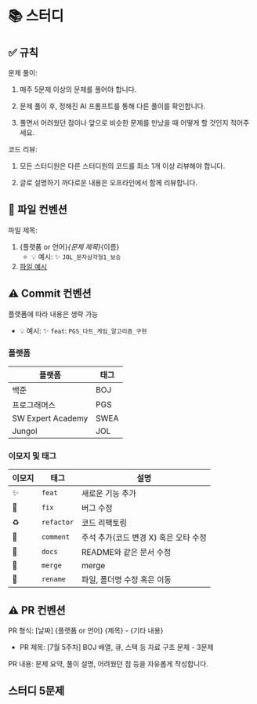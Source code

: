 # 📚 스터디

## ✅ 규칙

문제 풀이:

1. 매주 5문제 이상의 문제를 풀어야 합니다.

2. 문제 풀이 후, 정해진 AI 프롬프트를 통해 다른 풀이를 확인합니다.

3. 풀면서 어려웠던 점이나 앞으로 비슷한 문제를 만났을 때 어떻게 할 것인지 적어주세요.

코드 리뷰:

1. 모든 스터디원은 다른 스터디원의 코드를 최소 1개 이상 리뷰해야 합니다.

2. 글로 설명하기 까다로운 내용은 오프라인에서 함께 리뷰합니다.

## 📄 파일 컨벤션

파일 제목:
1.  {플랫폼 or 언어}_{문제 제목}_{이름}
    -  💡 예시: ✨ `JOL_문자삼각형1_보승`
2. [파일 예시](./25년/7월/5주차/JOL_문자삼각형1_보승.md)



## ⚠️ Commit 컨벤션

플랫폼에 따라 내용은 생략 가능
- 💡 예시: ✨ `feat`: `PGS_다트_게임_알고리즘_구현`

### 플랫폼

| 플랫폼 | 태그 |
|---|---|
| 백준 | BOJ |
| 프로그래머스 | PGS |
| SW Expert Academy | SWEA |
| Jungol | JOL |

### 이모지 및 태그


| 이모지 | 태그 | 설명 |
|---|---|---|
| ✨ | `feat` | 새로운 기능 추가 |
| 🐛 | `fix` | 버그 수정 |
| ♻️ | `refactor` | 코드 리팩토링 |
| 📝 | `comment` | 주석 추가(코드 변경 X) 혹은 오타 수정 |
| 📄 | `docs` | README와 같은 문서 수정 |
| 🔀 | `merge` | merge |
| 🚚 | `rename` | 파일, 폴더명 수정 혹은 이동 |

## ⚠️ PR 컨벤션

PR 형식: [날짜] {플랫폼 or 언어} {제목} - {기타 내용}

- PR 제목: [7월 5주차] BOJ 배열, 큐, 스택 등 자료 구조 문제 - 3문제

PR 내용: 문제 요약, 풀이 설명, 어려웠던 점 등을 자유롭게 작성합니다.


## 스터디 5문제